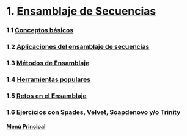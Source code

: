 # 1. [Ensamblaje de Secuencias](./01_introducciónensamblaje.md)
### 1.1 [Conceptos básicos](./02_conceptosbásicos.md)
### 1.2 [Aplicaciones del ensamblaje de secuencias](./03_aplicacionesdelensamblaje.md)
### 1.3 [Métodos de Ensamblaje](./04_metodosdeensamblaje.md)
### 1.4 [Herramientas populares](./05_herramientasdeensamblaje.md)
### 1.5 [Retos en el Ensamblaje](./06_retosensamblaje.md)
### 1.6 [Ejercicios con Spades, Velvet, Soapdenovo y/o Trinity](./07_ejercicioensamblaje.md)

#### [Menú Principal](../../index.md)